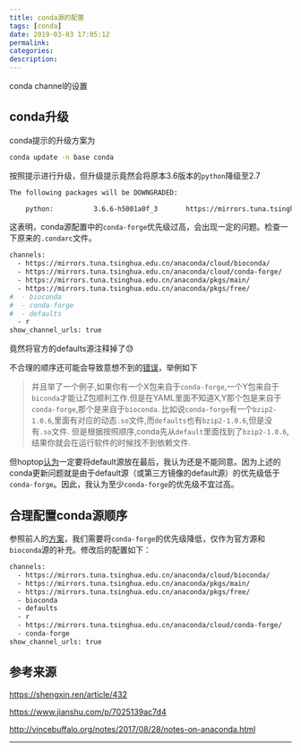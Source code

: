 ```yaml
---
title: conda源的配置
tags: [conda]
date: 2019-03-03 17:05:12
permalink:
categories:
description:
---
```

<p class="description">conda channel的设置</p>

<!-- more -->

## conda升级

conda提示的升级方案为

```bash
conda update -n base conda
```

按照提示进行升级，但升级提示竟然会将原本3.6版本的`python`降级至2.7

```bash
The following packages will be DOWNGRADED:

    python:          3.6.6-h5001a0f_3       https://mirrors.tuna.tsinghua.edu.cn/anaconda/cloud/conda-forge --> 2.7.15-h721da81_1008      https://mirrors.tuna.tsinghua.edu.cn/anaconda/cloud/conda-forge
```

这表明，conda源配置中的`conda-forge`优先级过高，会出现一定的问题。检查一下原来的`.condarc`文件。

```bash
channels:
  - https://mirrors.tuna.tsinghua.edu.cn/anaconda/cloud/bioconda/
  - https://mirrors.tuna.tsinghua.edu.cn/anaconda/cloud/conda-forge/
  - https://mirrors.tuna.tsinghua.edu.cn/anaconda/pkgs/main/
  - https://mirrors.tuna.tsinghua.edu.cn/anaconda/pkgs/free/
#  - bioconda
#  - conda-forge
#  - defaults
  - r
show_channel_urls: true
```

竟然将官方的defaults源注释掉了😓

不合理的顺序还可能会导致意想不到的[错误](http://vincebuffalo.org/notes/2017/08/28/notes-on-anaconda.html)，举例如下

>并且举了一个例子,如果你有一个X包来自于`conda-forge`,一个Y包来自于`biconda`才能让Z包顺利工作.但是在YAML里面不知道X,Y那个包是来自于`conda-forge`,那个是来自于`bioconda`. 比如说`conda-forge`有一个`bzip2-1.0.6`,里面有对应的动态`.so`文件,而`defaults`也有`bzip2-1.0.6`,但是没有`.so`文件. 但是根据按照顺序,conda先从`default`里面找到了`bzip2-1.0.6`, 结果你就会在运行软件的时候找不到依赖文件.

但hoptop[认为](https://www.jianshu.com/p/7025139ac7d4)一定要将default源放在最后，我认为还是不能同意。因为上述的conda更新问题就是由于default源（或第三方镜像的default源）的优先级低于`conda-forge`。因此，我认为至少`conda-forge`的优先级不宜过高。

## 合理配置conda源顺序

参照前人的[方案](https://shengxin.ren/article/432)，我们需要将`conda-forge`的优先级降低，仅作为官方源和`bioconda`源的补充。修改后的配置如下：

```bash
channels:
  - https://mirrors.tuna.tsinghua.edu.cn/anaconda/cloud/bioconda/
  - https://mirrors.tuna.tsinghua.edu.cn/anaconda/pkgs/main/
  - https://mirrors.tuna.tsinghua.edu.cn/anaconda/pkgs/free/
  - bioconda
  - defaults
  - r
  - https://mirrors.tuna.tsinghua.edu.cn/anaconda/cloud/conda-forge/
  - conda-forge
show_channel_urls: true
```

## 参考来源

https://shengxin.ren/article/432

https://www.jianshu.com/p/7025139ac7d4

http://vincebuffalo.org/notes/2017/08/28/notes-on-anaconda.html

<hr />